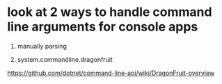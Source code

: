 # look at 2 ways to handle command line arguments for console apps

1. manually parsing 


2. system.commandline.dragonfruit


https://github.com/dotnet/command-line-api/wiki/DragonFruit-overview
